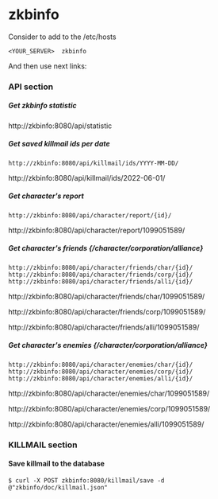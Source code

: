 # zkbinfo

Consider to add to the /etc/hosts
```
<YOUR_SERVER>  zkbinfo
```
And then use next links:

### API section
##### Get zkbinfo statistic
http://zkbinfo:8080/api/statistic

##### Get saved killmail ids per date
```
http://zkbinfo:8080/api/killmail/ids/YYYY-MM-DD/
```
http://zkbinfo:8080/api/killmail/ids/2022-06-01/

##### Get character's report
```
http://zkbinfo:8080/api/character/report/{id}/
```
http://zkbinfo:8080/api/character/report/1099051589/

##### Get character's friends {/character/corporation/alliance}
```
http://zkbinfo:8080/api/character/friends/char/{id}/
http://zkbinfo:8080/api/character/friends/corp/{id}/
http://zkbinfo:8080/api/character/friends/alli/{id}/
```
http://zkbinfo:8080/api/character/friends/char/1099051589/

http://zkbinfo:8080/api/character/friends/corp/1099051589/

http://zkbinfo:8080/api/character/friends/alli/1099051589/

##### Get character's enemies {/character/corporation/alliance}
```
http://zkbinfo:8080/api/character/enemies/char/{id}/
http://zkbinfo:8080/api/character/enemies/corp/{id}/
http://zkbinfo:8080/api/character/enemies/alli/{id}/
```
http://zkbinfo:8080/api/character/enemies/char/1099051589/

http://zkbinfo:8080/api/character/enemies/corp/1099051589/

http://zkbinfo:8080/api/character/enemies/alli/1099051589/



### KILLMAIL section
#### Save killmail to the database
```
$ curl -X POST zkbinfo:8080/killmail/save -d @"zkbinfo/doc/killmail.json"
```
